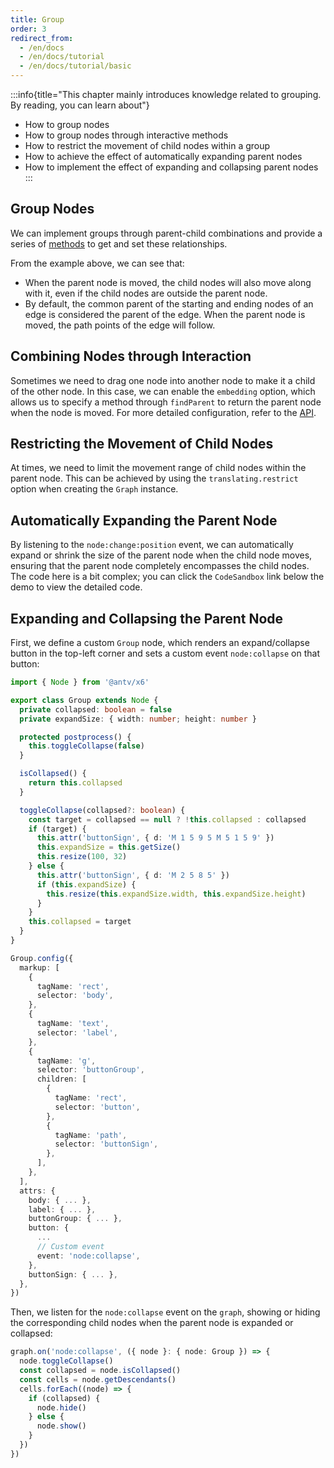 ```yaml
---
title: Group
order: 3
redirect_from:
  - /en/docs
  - /en/docs/tutorial
  - /en/docs/tutorial/basic
---
```


:::info{title="This chapter mainly introduces knowledge related to grouping. By reading, you can learn about"}

- How to group nodes
- How to group nodes through interactive methods
- How to restrict the movement of child nodes within a group
- How to achieve the effect of automatically expanding parent nodes
- How to implement the effect of expanding and collapsing parent nodes
:::

## Group Nodes

We can implement groups through parent-child combinations and provide a series of [methods](/en/api/model/cell#parentchildren-relationship) to get and set these relationships.

<code id="group-embed-edge" src="@/src/tutorial/intermediate/group/embed-edge/index.tsx"></code>

From the example above, we can see that:

- When the parent node is moved, the child nodes will also move along with it, even if the child nodes are outside the parent node.
- By default, the common parent of the starting and ending nodes of an edge is considered the parent of the edge. When the parent node is moved, the path points of the edge will follow.

## Combining Nodes through Interaction

Sometimes we need to drag one node into another node to make it a child of the other node. In this case, we can enable the `embedding` option, which allows us to specify a method through `findParent` to return the parent node when the node is moved. For more detailed configuration, refer to the [API](/en/api/interacting/interacting#embedding).

<code id="group-embedding" src="@/src/tutorial/basic/interacting/embedding/index.tsx"></code>

## Restricting the Movement of Child Nodes

At times, we need to limit the movement range of child nodes within the parent node. This can be achieved by using the `translating.restrict` option when creating the `Graph` instance.

<code id="group-restrict" src="@/src/tutorial/intermediate/group/restrict/index.tsx"></code>

## Automatically Expanding the Parent Node

By listening to the `node:change:position` event, we can automatically expand or shrink the size of the parent node when the child node moves, ensuring that the parent node completely encompasses the child nodes. The code here is a bit complex; you can click the `CodeSandbox` link below the demo to view the detailed code.

<code id="group-expand-shrink" src="@/src/tutorial/intermediate/group/expand-shrink/index.tsx"></code>

## Expanding and Collapsing the Parent Node

First, we define a custom `Group` node, which renders an expand/collapse button in the top-left corner and sets a custom event `node:collapse` on that button:

```ts
import { Node } from '@antv/x6'

export class Group extends Node {
  private collapsed: boolean = false
  private expandSize: { width: number; height: number }

  protected postprocess() {
    this.toggleCollapse(false)
  }

  isCollapsed() {
    return this.collapsed
  }

  toggleCollapse(collapsed?: boolean) {
    const target = collapsed == null ? !this.collapsed : collapsed
    if (target) {
      this.attr('buttonSign', { d: 'M 1 5 9 5 M 5 1 5 9' })
      this.expandSize = this.getSize()
      this.resize(100, 32)
    } else {
      this.attr('buttonSign', { d: 'M 2 5 8 5' })
      if (this.expandSize) {
        this.resize(this.expandSize.width, this.expandSize.height)
      }
    }
    this.collapsed = target
  }
}

Group.config({
  markup: [
    {
      tagName: 'rect',
      selector: 'body',
    },
    {
      tagName: 'text',
      selector: 'label',
    },
    {
      tagName: 'g',
      selector: 'buttonGroup',
      children: [
        {
          tagName: 'rect',
          selector: 'button',
        },
        {
          tagName: 'path',
          selector: 'buttonSign',
        },
      ],
    },
  ],
  attrs: {
    body: { ... },
    label: { ... },
    buttonGroup: { ... },
    button: {
      ...
      // Custom event
      event: 'node:collapse',
    },
    buttonSign: { ... },
  },
})
```

Then, we listen for the `node:collapse` event on the `graph`, showing or hiding the corresponding child nodes when the parent node is expanded or collapsed:

```ts
graph.on('node:collapse', ({ node }: { node: Group }) => {
  node.toggleCollapse()
  const collapsed = node.isCollapsed()
  const cells = node.getDescendants()
  cells.forEach((node) => {
    if (collapsed) {
      node.hide()
    } else {
      node.show()
    }
  })
})
```

<code id="group-collapsable" src="@/src/tutorial/intermediate/group/collapsable/index.tsx"></code>
